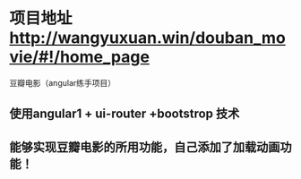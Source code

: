 # 项目地址   http://wangyuxuan.win/douban_movie/#!/home_page
豆瓣电影（angular练手项目）
## 使用angular1 + ui-router +bootstrop 技术
## 能够实现豆瓣电影的所用功能，自己添加了加载动画功能！
